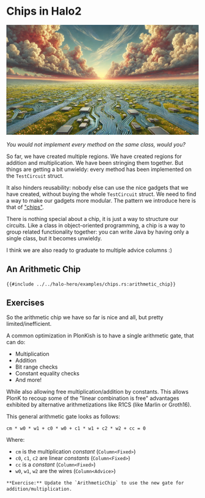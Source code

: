 # Chips in Halo2

![](./top.webp)

*You would not implement every method on the same class, would you?*

So far, we have created multiple regions.
We have created regions for addition and multiplication.
We have been stringing them together.
But things are getting a bit unwieldy:
every method has been implemented on the `TestCircuit` struct.

It also hinders reusability: nobody else can use the nice gadgets that we have created,
without buying the whole `TestCircuit` struct.
We need to find a way to make our gadgets more modular.
The pattern we introduce here is that of ["chips"](https://zcash.github.io/halo2/concepts/chips.html).

There is nothing special about a chip, it is just a way to structure our circuits.
Like a class in object-oriented programming, a chip is a way to group related functionality together:
you can write Java by having only a single class, but it becomes unwieldy.

I think we are also ready to graduate to multiple advice columns :)

## An Arithmetic Chip

```rust,noplaypen
{{#include ../../halo-hero/examples/chips.rs:arithmetic_chip}}
```


## Exercises

So the arithmetic chip we have so far is nice and all, but pretty limited/inefficient.

A common optimization in PlonKish is to have a single arithmetic gate, that can do:

- Multiplication
- Addition
- Bit range checks
- Constant equality checks
- And more!

While also allowing free multiplication/addition by constants.
This allows PlonK to recoup some of the "linear combination is free" advantages exhibited by alternative arithmetizations like R1CS (like Marlin or Groth16).

This general arithmetic gate looks as follows:

```
cm * w0 * w1 + c0 * w0 + c1 * w1 + c2 * w2 + cc = 0
```

Where:

- `cm` is the multiplication *constant* (`Column<Fixed>`)
- `c0`, `c1`, `c2` are linear *constants* (`Column<Fixed>`)
- `cc` is a *constant* (`Column<Fixed>`)
- `w0`, `w1`, `w2` are the wires (`Column<Advice>`)

```admonish exercise
**Exercise:** Update the `ArithmeticChip` to use the new gate for addition/multiplication.
```
